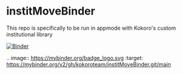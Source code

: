 # institMoveBinder

This repo is specifically to be run in appmode with Kokoro's custom institutional library

[![Binder](https://mybinder.org/badge_logo.svg)](https://mybinder.org/v2/gh/kokoroteam/institMoveBinder.git/main?urlpath=%2Fapps%2FinstitMove.ipynb)

.. image:: https://mybinder.org/badge_logo.svg
 :target: https://mybinder.org/v2/gh/kokoroteam/institMoveBinder.git/main
